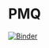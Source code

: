# PMQ
[![Binder](https://mybinder.org/badge_logo.svg)](https://mybinder.org/v2/gh/jberdikobilov/PMQ/master)

